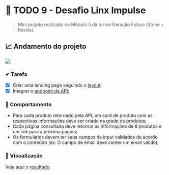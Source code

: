 # 📝 TODO 9 - Desafio Linx Impulse
> Mini projeto realizado no Módulo 5 da turma Geração Futuro (Stone + Resilia).

## 📈 Andamento do projeto  
<img src="https://camo.githubusercontent.com/d04296ab32ba0006e2771106306abb9db46a72f32331ea85265b2c5770c80c19/68747470733a2f2f696d672e736869656c64732e696f2f776562736974653f646f776e5f636f6c6f723d436f6e636c7569646f266c6162656c3d537461747573267374796c653d666f722d7468652d62616467652675705f6d6573736167653d436f6e636c7569646f2675726c3d68747470732533412532462532466769746875622e636f6d2532467974616c6c6f6272756e6f25324650726f6a65746f46696e616c4d6f64756c6f33">  

### ✔ Tarefa
- [X] Criar uma landing page seguindo o [layout](https://xd.adobe.com/spec/4025e242-a495-4594-71d2-5fd89d774b57-3614);
- [X] Integrar o [endpoint da API](https://frontend-intern-challenge-api.iurykrieger.now.sh/products?page=1);

### 📌 Comportamento
- Para cada produto retornado pela API, um card de produto com as respectivas informações deve ser criado na grade de produtos;
- Cada página consultada deve retornar as informações de 8 produtos e um link para a próxima página;
- Os formulários devem ter seus campos de input validados de acordo com o conteúdo (ex: O campo de email deve conter um email válido);


### 📖 Visualização

Veja aqui o [resultado](https://desafio-linx-impulse-pi.vercel.app/).

